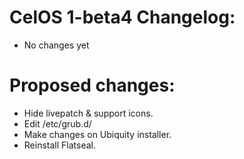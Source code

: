 # CelOS 1-beta4 Changelog:

- No changes yet

# Proposed changes:

- Hide livepatch & support icons.
- Edit /etc/grub.d/
- Make changes on Ubiquity installer.
- Reinstall Flatseal.
